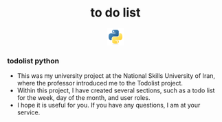<h1 align="center">to do list</h1>
<p align="center">
<a href="https://www.python.org" target="_blank"> <img src="https://raw.githubusercontent.com/devicons/devicon/master/icons/python/python-original.svg" alt="python" width="40" height="40"/> </a>
</P>

### todolist python 
- This was my university project at the National Skills University of Iran, where the professor introduced me to the Todolist project.
- Within this project, I have created several sections, such as a todo list for the week, day of the month, and user roles.
- I hope it is useful for you. If you have any questions, I am at your service.
